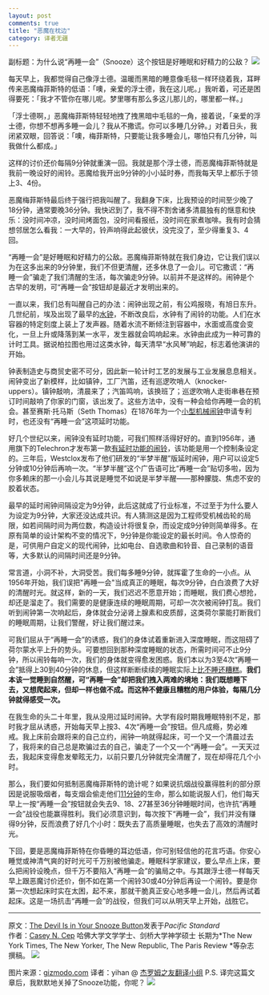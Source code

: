 ```yaml
---
layout: post
comments: true
title: "恶魔在枕边"
category: 译者无疆
---
```


副标题：为什么说“再睡一会”（Snooze）这个按钮是好睡眠和好精力的公敌？
![](http://ww2.sinaimg.cn/large/70585979tw1eevsoiyj2oj20ho09yt9t.jpg)

每天早上，我都觉得自己像浮士德。温暖而黑暗的睡意像毛毯一样环绕着我，耳畔传来恶魔梅菲斯特的低语：「噢，亲爱的浮士德，我在这儿呢。」我听着，可还是困得要死：「我才不管你在哪儿呢。梦里哪有那么多这儿那儿的，哪里都一样。」

「浮士德啊，」恶魔梅菲斯特轻轻地拽了拽黑暗中毛毯的一角，接着说，「亲爱的浮士德，你想不想再多睡一会儿？我从不撒谎。你可以多睡几分钟。」对着日头，我闭紧双眼，回答说：「噢，梅菲斯特，只要能让我多睡会儿，哪怕只有几分钟，叫我做什么都成。」

这样的讨价还价每隔9分钟就重演一回。我就是那个浮士德，而恶魔梅菲斯特就是我前一晚设好的闹铃。恶魔给我开出9分钟的小小延时券，而我每天早上都乐于领上3、4份。

恶魔梅菲斯特最后终于强行把我叫醒了。我翻身下床，比我预设的时间至少晚了18分钟，通常要晚36分钟。我快迟到了，我不得不割舍诸多清晨独有的惬意和快乐：没时间冲凉，没时间烤面包，没时间看报纸，没时间在家煮咖啡。我有时会猜想邻居怎么看我：一大早的，铃声响得此起彼伏，没完没了，至少得重复3、4回。

“再睡一会”是好睡眠和好精力的公敌。恶魔梅菲斯特就在我们身边，它让我们误以为在这多出来的9分钟里，我们不但更清醒，还多休息了一会儿。可它撒谎：“再睡一会”骗走了我们清醒的生活，每次骗走9分钟。以前并不是这样的。闹钟是个古早的发明，可“再睡一会”按钮却是最近才发明出来的。

一直以来，我们总有叫醒自己的办法：闹钟出现之前，有公鸡报晓，有旭日东升。几世纪前，埃及出现了最早的[水钟](http://books.google.com.hk/books?id=fyBb_Xh5hqIC&lpg=PT56&dq=water+clocks&pg=PT56&redir_esc=y#v=onepage&q&f=false&hl=zh-CN&sourceid=cndr)，不断改良后，水钟有了闹铃的功能。人们在水容器的特定刻度上装上了发声器。随着水流不断倾注到容器中，水面或高度会变化，一旦上升或降落到某一水平，发生器就会鸣响起来。水钟由此成为一种可靠的计时工具。据说柏拉图也用过这类水钟，每天清早“水风琴”响起，标志着他演讲的开始。

钟表制造史与商贸史密不可分，因此新一轮计时工艺的发展与工业发展息息相关。闹钟变出了新模样，比如镇钟，工厂汽笛，还有巡逻吹哨人（knocker-uppers）。镇钟敲响，清晨来了；汽笛鸣响，该换班了；巡逻吹哨人走街串巷在预订时间敲响了你家的门窗，该出发了。这些方法中，没有一种会给你再睡一会的机会。甚至赛斯·托马斯（Seth Thomas）在1876年为一个[小型机械闹钟](http://clockhistory.com/alarmClockHistory/)申请专利时，也还没有“再睡一会”这项延时功能。

好几个世纪以来，闹钟没有延时功能，可我们照样活得好好的。直到1956年，通用旗下的Telechron才发布第一款[有延时功能的闹铃](http://www.telechron.net/eod/7h241.htm)，该功能是用一个控制条设定的。三年后，Westclox发布了他们研发的“半梦半醒”版延时闹钟，用户可以设定5分钟或10分钟后再响一次。“半梦半醒”这个广告语可比“再睡一会”贴切多啦，因为你多赖床的那一小会儿与其说是睡觉不如说是半梦半醒——那种朦胧、焦虑不安的胶着状态。

最早的延时闹钟间隔设定为9分钟，此后这就成了行业标准，不过至于为什么要人为设定为9分钟，大家还没达成共识。有人猜测这是因为工程师受机械齿轮的局限，如若间隔时间为两位数，构造设计将很复杂，而设定成9分钟则简单得多。在原有简单的设计架构不变的情况下，9分钟是你能设定的最长时间。令人惊奇的是，可供用户自定义的现代闹钟，比如电台、自选歌曲和铃音、自己录制的语音等，大多默认的间隔时间还是9分钟。

常言道，小洞不补，大洞受苦。我们每多睡9分钟，就挥霍了生命的一小点。从1956年开始，我们误把"再睡一会"当成真正的睡眠，每次9分钟，白白浪费了大好的清醒时光。就这样，新的一天，我们迟迟不愿意开始；而睡眠，我们费心想抢，却还是溜走了。我们需要的是健康连续的睡眠周期，可却一次次被闹钟打乱。我们听到闹钟第一次响起后，身体就会分泌肾上腺素和皮质醇，这类荷尔蒙能打断我们的睡眠周期，让我们警醒，好让我们醒过来。

可我们屈从于“再睡一会”的诱惑，我们的身体试着重新进入深度睡眠，而这阻碍了荷尔蒙水平上升的势头。可要想回到那种深度睡眠的状态，所需时间可不止9分钟，所以闹铃每响一次，我们的身体就变得愈发困惑。我们本以为3至4次“再睡一会”抵得上30到40分钟的休息，但这样断断续续的睡眠实际上[比不睡还糟糕](http://www.maimonidesmed.org/Main/News/The-Snooze-Button-Friend-or-Foe-236.aspx)。**我们本该一觉睡到自然醒，可“再睡一会”却把我们拽入两难的境地：我们既想睡下去，又想爬起来，但却一样也做不成。而这种不健康且糟糕的用户体验，每隔几分钟就得感受一次。**

在我生命的头二十年里，我从没用过延时闹钟。大学有段时期我睡眠特别不足，那时我才屈从诱惑，开始每天早上按3、4次“再睡一会”按钮。但凡成瘾，势必难戒。我上床前会跟将来的自己立约，闹钟一响就得起床，可一个又一个清晨过去了，我将来的自己总是欺骗过去的自己，骗走了一个又一个“再睡一会”。一天天过去，我起床变得愈发晕眩无力，以前只要几分钟就完全清醒了，现在却得花几个小时。

那么，我们要如何抵制恶魔梅菲斯特的诡计呢？如果说抗烟战役赢得胜利的部分原因是说服吸烟者，每支烟会偷走他们[11分钟](http://www.ncbi.nlm.nih.gov/pmc/articles/PMC1117323/)的生命，那么如能说服人们，他们每天早上一按“再睡一会”按钮就会失去9、18、27甚至36分钟睡眠时间，也许抗“再睡一会”战役也能赢得胜利。我们必须意识到，每次按下“再睡一会”，我们并没有赚得9分钟，反而浪费了好几个小时：既失去了高质量睡眠，也失去了高效的清醒时光。

下回，要是恶魔梅菲斯特在你昏睡的耳边低语，你可别轻信他的花言巧语。你安心睡觉或神清气爽的好时光可千万别被他骗走。睡眠科学家建议，要么早点上床，要么把闹铃设晚点，但千万不要陷入“再睡一会”的骗局之中。与其跟浮士德一样每天早上跟恶魔讨价还价，倒不如在第一个闹铃30或40分钟后再设一个闹铃。要是你第一次想起床时实在太困，起不来，那就干脆真正安心地多睡一会儿，然后再试着起床。这是一场抗击“再睡一会”的战役，但我们可以从明天早上开始，战胜它。

***
原文：[The Devil Is in Your Snooze Button](http://www.psmag.com/navigation/health-and-behavior/devil-snooze-button-sleeping-sleep-morning-68787/)发表于*Pacific Standard*    
作者：[Casey N. Cep](http://caseycep.com/)  哈佛大学文学学士、剑桥大学神学硕士
长期为*The New York Times, The New Yorker, The New Republic, The Paris Review *等杂志撰稿。
![](http://ww2.sinaimg.cn/large/70585979tw1eevteko97ej20cg0850ts.jpg)

图片来源：[gizmodo.com](http://gizmodo.com/5949809/why-the-snooze-button-is-ruining-your-sleep/all)
译者：yihan @ [杰罗姆之友翻译小组](http://i.youku.com/jeromefellows)
P.S. 译完这篇文章后，我默默地关掉了Snooze功能，你呢？
![](http://ww2.sinaimg.cn/large/70585979tw1eevtkr73l3j20gf05rmxi.jpg)

